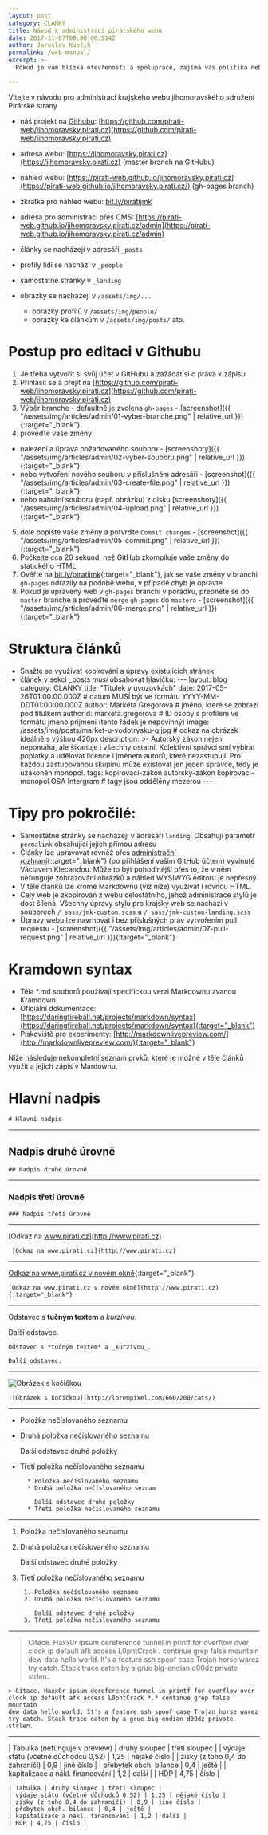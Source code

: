 ```yaml
---
layout: post
category: CLANKY
title: Návod k administraci pirátského webu
date: 2017-11-07T08:00:00.514Z
author: Jaroslav Kupčík
permalink: /web-manual/
excerpt: >-
  Pokud je vám blízká otevřenosti a spolupráce, zajímá vás politika nebo státní správa a chcete zlepšit fungování státu, staňte se součástí Pirátského týmu.

---
```


Vítejte v návodu pro administraci krajského webu jihomoravského sdružení Pirátské strany

* náš projekt na [Githubu](https://github.com/): [https://github.com/pirati-web/jihomoravsky.pirati.cz](https://github.com/pirati-web/jihomoravsky.pirati.cz)
* adresa webu: [https://jihomoravsky.pirati.cz](https://jihomoravsky.pirati.cz) (master branch na GitHubu)
* náhled webu: [https://pirati-web.github.io/jihomoravsky.pirati.cz](https://pirati-web.github.io/jihomoravsky.pirati.cz/) (gh-pages branch)
* zkratka pro náhled webu: [bit.ly/piratijmk](http://bit.ly/piratijmk)
* adresa pro administraci přes CMS:  [https://pirati-web.github.io/jihomoravsky.pirati.cz/admin](https://pirati-web.github.io/jihomoravsky.pirati.cz/admin)

* články se nacházejí v adresáři `_posts`
* profily lidí se nachází v `_people`
* samostatné stránky v `_landing`
* obrázky se nacházejí v `/assets/img/...`
  * obrázky profilů v `/assets/img/people/`
  * obrázky ke článkům v `/assets/img/posts/` atp.

# Postup pro editaci v Githubu

1. Je třeba vytvořit si svůj účet v GitHubu a zažádat si o práva k zápisu
2. Přihlásit se a přejít na [https://github.com/pirati-web/jihomoravsky.pirati.cz](https://github.com/pirati-web/jihomoravsky.pirati.cz)
3. Výběr branche - defaultně je zvolena `gh-pages` - [screenshot]({{ "/assets/img/articles/admin/01-vyber-branche.png" | relative_url }}){:target="_blank"}
4. proveďte vaše změny
  * nalezení a úprava požadovaného souboru - [screenshoty]({{ "/assets/img/articles/admin/02-vyber-souboru.png" | relative_url }}){:target="_blank"}
  * nebo vytvoření nového souboru v příslušném adresáři - [screenshot]({{ "/assets/img/articles/admin/03-create-file.png" | relative_url }}){:target="_blank"}
  * nebo nahrání souboru (např. obrázku) z disku [screenshoty]({{ "/assets/img/articles/admin/04-upload.png" | relative_url }}){:target="_blank"}
5. dole popište vaše změny a potvrďte `Commit changes` - [screenshot]({{ "/assets/img/articles/admin/05-commit.png" | relative_url }}){:target="_blank"}
6. Počkejte cca 20 sekund, než GitHub zkompiluje vaše změny do statického HTML
7. Ověřte na [bit.ly/piratijmk](http://bit.ly/piratijmk){:target="_blank"}, jak se vaše změny v branchi `gh-pages` odrazily na podobě webu, v případě chyb je opravte
8. Pokud je upravený web v `gh-pages` branchi v pořádku, přepněte se do `master` branche a proveďte `merge` `gh-pages` do `mastera` - [screenshot]({{ "/assets/img/articles/admin/06-merge.png" | relative_url }}){:target="_blank"}

# Struktura článků

* Snažte se využívat kopírování a úpravy existujících stránek
* článek v sekci _posts *musí* obsahovat hlavičku:
      ---
      layout: blog
      category: CLANKY
      title: "Titulek v uvozovkách"
      date: 2017-05-26T01:00:00.000Z # datum MUSÍ být ve formátu YYYY-MM-DDT01:00:00.000Z
      author: Markéta Gregorová # jméno, které se zobrazí pod titulkem
      authorId: marketa.gregorova # ID osoby s profilem ve formátu jmeno.prijmeni (tento řádek je nepovinný)
      image: /assets/img/posts/market-u-vodotrysku-g.jpg # odkaz na obrázek ideálně s výškou 420px
      description: >-
        Autorský zákon nejen nepomáhá, ale šikanuje i všechny ostatní. Kolektivní
        správci smí vybírat poplatky a udělovat licence i jménem autorů, které
        nezastupují. Pro každou zastupovanou skupinu může existovat jen jeden správce,
        tedy je uzákoněn monopol.
      tags: kopírovací-zákon autorský-zákon kopírovací-monopol OSA Intergram # tagy jsou oddělěny mezerou
      ---

# Tipy pro pokročilé:

* Samostatné stránky se nacházejí v adresáři `landing`. Obsahují parametr `permalink` obsahující jejich přímou adresu
* Články lze upravovat rovněž přes [administrační rozhraní](https://pirati-web.github.io/jihomoravsky.pirati.cz/admin){:target="_blank"} (po přihlášení vašim GitHub účtem) vyvinuté Václavem Klecandou. Může to být pohodlnější přes to, že v něm nefunguje zobrazování obrázků a náhled WYSIWYG editoru je nepřesný.
* V těle článků lze kromě Markdownu (viz níže) využívat i rovnou HTML.
* Celý web je zkopírován z webu celostátního, jehož administrace stylů je dost šílená. Všechny úpravy stylu pro krajský web se nachází v souborech `/_sass/jmk-custom.scss` a `/_sass/jmk-custom-landing.scss`
* Úpravy webu lze navrhovat i bez příslušných práv vytvořením pull requestu - [screenshot]({{ "/assets/img/articles/admin/07-pull-request.png" | relative_url }}){:target="_blank"}

# Kramdown syntax

* Těla *.md souborů používají specifickou verzi Markdownu zvanou Kramdown.
* Oficiální dokumentace: [https://daringfireball.net/projects/markdown/syntax](https://daringfireball.net/projects/markdown/syntax){:target="_blank"}
* Pískoviště pro experimenty: [http://markdownlivepreview.com/](http://markdownlivepreview.com/){:target="_blank"}

Níže následuje nekompletní seznam prvků, které je možné v těle článků využít a jejich zápis v Mardownu.

# Hlavní nadpis

    # Hlavní nadpis

---

## Nadpis druhé úrovně

    ## Nadpis druhé úrovně

---

### Nadpis třetí úrovně

    ### Nadpis třetí úrovně

---

[Odkaz na www.pirati.cz](http://www.pirati.cz)

     [Odkaz na www.pirati.cz](http://www.pirati.cz)

---

[Odkaz na www.pirati.cz v novém okně](http://www.pirati.cz){:target="_blank"}

    [Odkaz na www.pirati.cz v novém okně](http://www.pirati.cz){:target="_blank"}

---

Odstavec s **tučným textem** a *kurzívou*.

Další odstavec.


    Odstavec s *tučným textem* a _kurzívou_.

    Další odstavec.

---

![Obrázek s kočičkou](http://lorempixel.com/660/200/cats/)

    ![Obrázek s kočičkou](http://lorempixel.com/660/200/cats/)

---

* Položka nečíslovaného seznamu
* Druhá položka nečíslovaného seznamu

  Další odstavec druhé položky
* Třetí položka nečíslovaného seznamu


        * Položka nečíslovaného seznamu
        * Druhá položka nečíslovaného seznam  
             
          Další odstavec druhé položky
        * Třetí položka nečíslovaného seznamu

---

1. Položka nečíslovaného seznamu
2. Druhá položka nečíslovaného seznamu

   Další odstavec druhé položky
3. Třetí položka nečíslovaného seznamu


        1. Položka nečíslovaného seznamu
        2. Druhá položka nečíslovaného seznamu

           Další odstavec druhé položky
        3. Třetí položka nečíslovaného seznamu

---

> Citace. Haxx0r ipsum dereference tunnel in printf for overflow over clock ip default afk access L0phtCrack *.* continue grep false mountain dew data hello world. It's a feature ssh spoof case Trojan horse warez try catch. Stack trace eaten by a grue big-endian d00dz private strlen.

    > Citace. Haxx0r ipsum dereference tunnel in printf for overflow over
    clock ip default afk access L0phtCrack *.* continue grep false mountain
    dew data hello world. It's a feature ssh spoof case Trojan horse warez
    try catch. Stack trace eaten by a grue big-endian d00dz private strlen.

---

| Tabulka (nefunguje v preview) | druhý sloupec | třetí sloupec |
| výdaje státu (včetně důchodců 0,52) | 1,25 | nějaké číslo |
| zisky (z toho 0,4 do zahraničí) | 0,9 | jiné číslo |
| přebytek obch. bilance | 0,4 | ještě |
| kapitalizace a nákl. financování | 1,2 | další |
| HDP | 4,75 | číslo |

    | Tabulka | druhý sloupec | třetí sloupec |
    | výdaje státu (včetně důchodců 0,52) | 1,25 | nějaké číslo |
    | zisky (z toho 0,4 do zahraničí) | 0,9 | jiné číslo |
    | přebytek obch. bilance | 0,4 | ještě |
    | kapitalizace a nákl. financování | 1,2 | další |
    | HDP | 4,75 | číslo |
